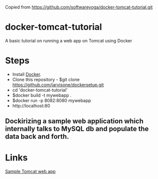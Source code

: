 Copied from https://github.com/softwareyoga/docker-tomcat-tutorial.git

# docker-tomcat-tutorial
A basic tutorial on running a web app on Tomcat using Docker

# Steps
* Install [Docker](https://docs.docker.com/install/).
* Clone this repository - $git clone https://github.com/jarvisone/dockersetup.git
* cd 'docker-tomcat-tutorial'
* $docker build -t mywebapp .
* $docker run -p 8082:8080 mywebapp
* http://localhost:80

## Dockirizing a sample web application which internally talks to MySQL db and populate the data back and forth.

# Links
[Sample Tomcat web app](https://tomcat.apache.org/tomcat-8.0-doc/appdev/sample/)
